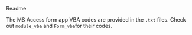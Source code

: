 Readme

The MS Access form app VBA codes are provided in the `.txt` files. Check out `module_vba` and `Form_vba`for their codes.

